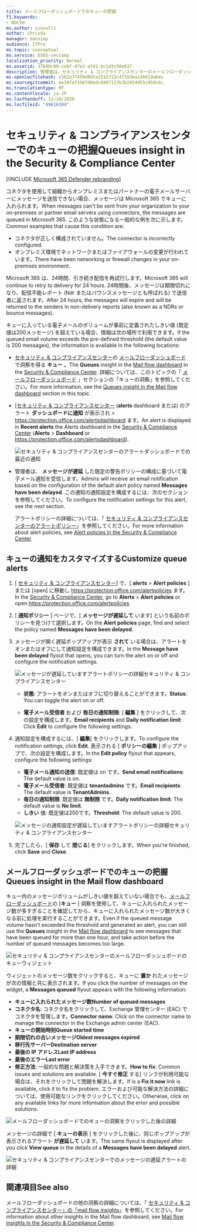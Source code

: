 ```yaml
---
title: メールフローダッシュボードでのキューの把握
f1.keywords:
- NOCSH
ms.author: siosulli
author: chrisda
manager: dansimp
audience: ITPro
ms.topic: conceptual
ms.service: O365-seccomp
localization_priority: Normal
ms.assetid: 37640c80-ce6f-47e2-afd1-bc1d3c50e637
description: 管理者は、セキュリティ & コンプライアンスセンターのメールフローダッシュボードにあるキューウィジェットを使用して、送信コネクタを介して社内組織またはパートナー組織への失敗したメールフローを監視する方法を学習できます。
ms.openlocfilehash: c582a7f459d89fa1515713c4f55dea14b619a6ec
ms.sourcegitcommit: ee39faf3507d0edc9497117b3b2854955c959c6c
ms.translationtype: MT
ms.contentlocale: ja-JP
ms.lasthandoff: 12/10/2020
ms.locfileid: "49616394"
---
```

# <a name="queues-insight-in-the-security--compliance-center"></a><span data-ttu-id="1e634-103">セキュリティ & コンプライアンスセンターでのキューの把握</span><span class="sxs-lookup"><span data-stu-id="1e634-103">Queues insight in the Security & Compliance Center</span></span>

[!INCLUDE [Microsoft 365 Defender rebranding](../includes/microsoft-defender-for-office.md)]


<span data-ttu-id="1e634-104">コネクタを使用して組織からオンプレミスまたはパートナーの電子メールサーバーにメッセージを送信できない場合、メッセージは Microsoft 365 でキューに入れられます。</span><span class="sxs-lookup"><span data-stu-id="1e634-104">When messages can't be sent from your organization to your on-premises or partner email servers using connectors, the messages are queued in Microsoft 365.</span></span> <span data-ttu-id="1e634-105">このような状態になる一般的な例を次に示します。</span><span class="sxs-lookup"><span data-stu-id="1e634-105">Common examples that cause this condition are:</span></span>

- <span data-ttu-id="1e634-106">コネクタが正しく構成されていません。</span><span class="sxs-lookup"><span data-stu-id="1e634-106">The connector is incorrectly configured.</span></span>
- <span data-ttu-id="1e634-107">オンプレミス環境でネットワークまたはファイアウォールの変更が行われています。</span><span class="sxs-lookup"><span data-stu-id="1e634-107">There have been networking or firewall changes in your on-premises environment.</span></span>

<span data-ttu-id="1e634-108">Microsoft 365 は、24時間、引き続き配信を再試行します。</span><span class="sxs-lookup"><span data-stu-id="1e634-108">Microsoft 365 will continue to retry to delivery for 24 hours.</span></span> <span data-ttu-id="1e634-109">24時間後、メッセージは期限切れになり、配信不能レポート (Ndr またはバウンスメッセージとも呼ばれる) で送信者に返されます。</span><span class="sxs-lookup"><span data-stu-id="1e634-109">After 24 hours, the messages will expire and will be returned to the senders in non-delivery reports (also known as a NDRs or bounce messages).</span></span>

<span data-ttu-id="1e634-110">キューに入っている電子メールのボリュームが事前に定義されたしきい値 (既定値は200メッセージ) を超えている場合、情報は次の場所で利用できます。</span><span class="sxs-lookup"><span data-stu-id="1e634-110">If the queued email volume exceeds the pre-defined threshold (the default value is 200 messages), the information is available in the following locations:</span></span>

- <span data-ttu-id="1e634-111">[セキュリティ & コンプライアンスセンター](https://protection.office.com)の [メールフローダッシュボード](mail-flow-insights-v2.md)で洞察を得る **キュー** 。</span><span class="sxs-lookup"><span data-stu-id="1e634-111">The **Queues** insight in the [Mail flow dashboard](mail-flow-insights-v2.md) in the [Security & Compliance Center](https://protection.office.com).</span></span> <span data-ttu-id="1e634-112">詳細については、このトピックの「 [メールフローダッシュボード](#queues-insight-in-the-mail-flow-dashboard) 」セクションの「キューの洞察」を参照してください。</span><span class="sxs-lookup"><span data-stu-id="1e634-112">For more information, see the [Queues insight in the Mail flow dashboard](#queues-insight-in-the-mail-flow-dashboard) section in this topic.</span></span>

- <span data-ttu-id="1e634-113">[[セキュリティ & コンプライアンスセンター](https://protection.office.com) (**alerts** dashboard または) のアラート **ダッシュボードに通知** が表示され \>  <https://protection.office.com/alertsdashboard> ます。</span><span class="sxs-lookup"><span data-stu-id="1e634-113">An alert is displayed in **Recent alerts** the Alerts dashboard in the [Security & Compliance Center](https://protection.office.com) (**Alerts** \> **Dashboard** or <https://protection.office.com/alertsdashboard>).</span></span>

  ![セキュリティ & コンプライアンスセンターのアラートダッシュボードでの最近の通知](../../media/mfi-queued-messages-alert.png)

- <span data-ttu-id="1e634-115">管理者は、 **メッセージが遅延** した既定の警告ポリシーの構成に基づいて電子メール通知を受信します。</span><span class="sxs-lookup"><span data-stu-id="1e634-115">Admins will receive an email notification based on the configuration of the default alert policy named **Messages have been delayed**.</span></span> <span data-ttu-id="1e634-116">この通知の通知設定を構成するには、次のセクションを参照してください。</span><span class="sxs-lookup"><span data-stu-id="1e634-116">To configure the notification settings for this alert, see the next section.</span></span>

  <span data-ttu-id="1e634-117">アラートポリシーの詳細については、「 [セキュリティ & コンプライアンスセンターのアラートポリシー](../../compliance/alert-policies.md)」を参照してください。</span><span class="sxs-lookup"><span data-stu-id="1e634-117">For more information about alert policies, see [Alert policies in the Security & Compliance Center](../../compliance/alert-policies.md).</span></span>

## <a name="customize-queue-alerts"></a><span data-ttu-id="1e634-118">キューの通知をカスタマイズする</span><span class="sxs-lookup"><span data-stu-id="1e634-118">Customize queue alerts</span></span>

1. <span data-ttu-id="1e634-119">[ [セキュリティ & コンプライアンスセンター](https://protection.office.com)] で、[ **alerts** \> **Alert policies** ] または [open] に移動し <https://protection.office.com/alertpolicies> ます。</span><span class="sxs-lookup"><span data-stu-id="1e634-119">In the [Security & Compliance Center](https://protection.office.com), go to **Alerts** \> **Alert policies** or open <https://protection.office.com/alertpolicies>.</span></span>

2. <span data-ttu-id="1e634-120">[ **通知ポリシー** ] ページで、[ **メッセージが遅延して** います] という名前のポリシーを見つけて選択します。</span><span class="sxs-lookup"><span data-stu-id="1e634-120">On the **Alert policies** page, find and select the policy named **Messages have been delayed**.</span></span>

3. <span data-ttu-id="1e634-121">メッセージが開く遅延ポップアップが表示 **されて** いる場合は、アラートをオンまたはオフにして通知設定を構成できます。</span><span class="sxs-lookup"><span data-stu-id="1e634-121">In the **Message have been delayed** flyout that opens, you can turn the alert on or off and configure the notification settings.</span></span>

   ![メッセージが遅延していますアラートポリシーの詳細セキュリティ & コンプライアンスセンター](../../media/mfi-queued-messages-alert-policy.png)

   - <span data-ttu-id="1e634-123">**状態**: アラートをオンまたはオフに切り替えることができます。</span><span class="sxs-lookup"><span data-stu-id="1e634-123">**Status**: You can toggle the alert on or off.</span></span>

   - <span data-ttu-id="1e634-124">**電子メール受信者** および **毎日の通知制限**: [ **編集** ] をクリックして、次の設定を構成します。</span><span class="sxs-lookup"><span data-stu-id="1e634-124">**Email recipients** and **Daily notification limit**: Click **Edit** to configure the following settings:</span></span>

4. <span data-ttu-id="1e634-125">通知設定を構成するには、[ **編集**] をクリックします。</span><span class="sxs-lookup"><span data-stu-id="1e634-125">To configure the notification settings, click **Edit**.</span></span> <span data-ttu-id="1e634-126">表示される [ **ポリシーの編集** ] ポップアップで、次の設定を構成します。</span><span class="sxs-lookup"><span data-stu-id="1e634-126">In the **Edit policy** flyout that appears, configure the following settings:</span></span>

   - <span data-ttu-id="1e634-127">**電子メール通知の送信**: 既定値は on です。</span><span class="sxs-lookup"><span data-stu-id="1e634-127">**Send email notifications**: The default value is on.</span></span>
   - <span data-ttu-id="1e634-128">**電子メール受信者**: 既定値は **tenantadmins** です。</span><span class="sxs-lookup"><span data-stu-id="1e634-128">**Email recipients**: The default value is **TenantAdmins**.</span></span>
   - <span data-ttu-id="1e634-129">**毎日の通知制限**: 既定値は **無制限** です。</span><span class="sxs-lookup"><span data-stu-id="1e634-129">**Daily notification limit**: The default value is **No limit**.</span></span>
   - <span data-ttu-id="1e634-130">**しきい** 値: 既定値は200です。</span><span class="sxs-lookup"><span data-stu-id="1e634-130">**Threshold**: The default value is 200.</span></span>

   ![メッセージの通知設定が遅延していますアラートポリシーの詳細セキュリティ & コンプライアンスセンター](../../media/mfi-queued-messages-alert-policy-notification-settings.png)

5. <span data-ttu-id="1e634-132">完了したら、[ **保存** して **閉じる**] をクリックします。</span><span class="sxs-lookup"><span data-stu-id="1e634-132">When you're finished, click **Save** and **Close**.</span></span>

## <a name="queues-insight-in-the-mail-flow-dashboard"></a><span data-ttu-id="1e634-133">メールフローダッシュボードでのキューの把握</span><span class="sxs-lookup"><span data-stu-id="1e634-133">Queues insight in the Mail flow dashboard</span></span>

<span data-ttu-id="1e634-134">キュー内のメッセージボリュームがしきい値を超えていない場合でも、[メールフローダッシュボード](mail-flow-insights-v2.md)の [**キュー** ] 洞察を使用して、キューに入れられたメッセージ数が多すぎることを確認してから、キューに入れられたメッセージ数が大きくなる前に処理を実行することができます。</span><span class="sxs-lookup"><span data-stu-id="1e634-134">Even if the queued message volume hasn't exceeded the threshold and generated an alert, you can still use the **Queues** insight in the [Mail flow dashboard](mail-flow-insights-v2.md) to see messages that have been queued for more than one hour, and take action before the number of queued messages becomes too large.</span></span>

![セキュリティ & コンプライアンスセンターのメールフローダッシュボードのキューウィジェット](../../media/mfi-queues-widget.png)

<span data-ttu-id="1e634-136">ウィジェットのメッセージ数をクリックすると、キューに **置か** れたメッセージが次の情報と共に表示されます。</span><span class="sxs-lookup"><span data-stu-id="1e634-136">If you click the number of messages on the widget, a **Messages queued** flyout appears with the following information:</span></span>

- <span data-ttu-id="1e634-137">**キューに入れられたメッセージ数**</span><span class="sxs-lookup"><span data-stu-id="1e634-137">**Number of queued messages**</span></span>
- <span data-ttu-id="1e634-138">**コネクタ名**: コネクタ名をクリックして、Exchange 管理センター (EAC) でコネクタを管理します。</span><span class="sxs-lookup"><span data-stu-id="1e634-138">**Connector name**: Click on the connector name to manage the connector in the Exchange admin center (EAC).</span></span>
- <span data-ttu-id="1e634-139">**キューの開始時刻**</span><span class="sxs-lookup"><span data-stu-id="1e634-139">**Queue started time**</span></span>
- <span data-ttu-id="1e634-140">**期限切れの古いメッセージ**</span><span class="sxs-lookup"><span data-stu-id="1e634-140">**Oldest messages expired**</span></span>
- <span data-ttu-id="1e634-141">**移行先サーバー**</span><span class="sxs-lookup"><span data-stu-id="1e634-141">**Destination server**</span></span>
- <span data-ttu-id="1e634-142">**最後の IP アドレス**</span><span class="sxs-lookup"><span data-stu-id="1e634-142">**Last IP address**</span></span>
- <span data-ttu-id="1e634-143">**最後のエラー**</span><span class="sxs-lookup"><span data-stu-id="1e634-143">**Last error**</span></span>
- <span data-ttu-id="1e634-144">**修正方法**: 一般的な問題と解決策を入手できます。</span><span class="sxs-lookup"><span data-stu-id="1e634-144">**How to fix**: Common issues and solutions are available.</span></span> <span data-ttu-id="1e634-145">[ **今すぐ修正** する] リンクが利用可能な場合は、それをクリックして問題を解決します。</span><span class="sxs-lookup"><span data-stu-id="1e634-145">If is a **Fix it now** link is available, click it to fix the problem.</span></span> <span data-ttu-id="1e634-146">エラーおよび可能な解決方法の詳細については、使用可能なリンクをクリックしてください。</span><span class="sxs-lookup"><span data-stu-id="1e634-146">Otherwise, click on any available links for more information about the error and possible solutions.</span></span>

![メールフローダッシュボードでのキューの洞察をクリックした後の詳細](../../media/mfi-queues-details.png)

<span data-ttu-id="1e634-148">メッセージの詳細で [ **キューの表示** ] をクリックした後に、同じポップアップが表示されるアラート **が遅延して** います。</span><span class="sxs-lookup"><span data-stu-id="1e634-148">The same flyout is displayed after you click **View queue** in the details of a **Messages have been delayed** alert.</span></span>

![セキュリティ & コンプライアンスセンターでのメッセージの遅延アラートの詳細](../../media/mfi-queued-messages-alert-details.png)

## <a name="see-also"></a><span data-ttu-id="1e634-150">関連項目</span><span class="sxs-lookup"><span data-stu-id="1e634-150">See also</span></span>

<span data-ttu-id="1e634-151">メールフローダッシュボードの他の洞察の詳細については、「 [セキュリティ & コンプライアンスセンター」の「mail flow insights](mail-flow-insights-v2.md)」を参照してください。</span><span class="sxs-lookup"><span data-stu-id="1e634-151">For information about other insights in the Mail flow dashboard, see [Mail flow insights in the Security & Compliance Center](mail-flow-insights-v2.md).</span></span>
